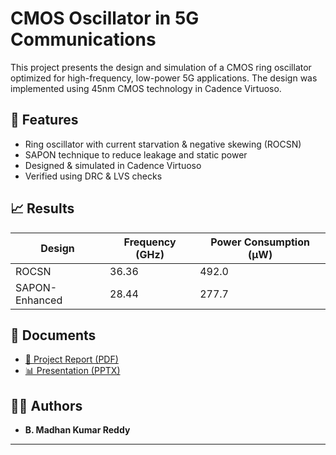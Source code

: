 # CMOS Oscillator in 5G Communications

This project presents the design and simulation of a CMOS ring oscillator optimized for high-frequency, low-power 5G applications. The design was implemented using 45nm CMOS technology in Cadence Virtuoso.

## 📌 Features

- Ring oscillator with current starvation & negative skewing (ROCSN)
- SAPON technique to reduce leakage and static power
- Designed & simulated in Cadence Virtuoso
- Verified using DRC & LVS checks

## 📈 Results

| Design          | Frequency (GHz) | Power Consumption (µW) |
|-----------------|------------------|--------------------------|
| ROCSN           | 36.36           | 492.0                    |
| SAPON-Enhanced  | 28.44           | 277.7                    |

## 📄 Documents

- [📘 Project Report (PDF)](./reportfinal.pdf)
- [📊 Presentation (PPTX)](./presentation.pptx)

## 👨‍💻 Authors

- **B. Madhan Kumar Reddy**

---
